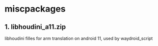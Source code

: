 # miscpackages
## 1. libhoudini_a11.zip
libhoudini filles for arm translation on android 11, used by waydroid_script
